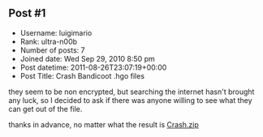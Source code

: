 ## Post #1
- Username: luigimario
- Rank: ultra-n00b
- Number of posts: 7
- Joined date: Wed Sep 29, 2010 8:50 pm
- Post datetime: 2011-08-26T23:07:19+00:00
- Post Title: Crash Bandicoot .hgo files

they seem to be non encrypted, but searching the internet hasn't brought any luck, so I  decided to ask if there was anyone willing to see what they can get out of the file.

thanks in advance, no matter what the result is
[Crash.zip](https://xentaxbackup.github.io/file/4668_Crash.zip)
